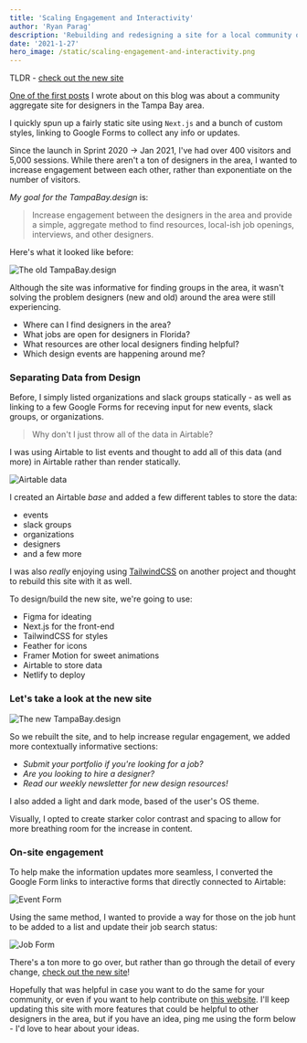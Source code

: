```yaml
---
title: 'Scaling Engagement and Interactivity'
author: 'Ryan Parag'
description: 'Rebuilding and redesigning a site for a local community of designers'
date: '2021-1-27'
hero_image: /static/scaling-engagement-and-interactivity.png
---
```


TLDR - [check out the new site](https://tampabay.design)

[One of the first posts](../notes/building-a-community-website) I wrote about on this blog was about a community aggregate site for designers in the Tampa Bay area.

I quickly spun up a fairly static site using `Next.js` and a bunch of custom styles, linking to Google Forms to collect any info or updates.

Since the launch in Sprint 2020 → Jan 2021, I've had over 400 visitors and 5,000 sessions. While there aren't a ton of designers in the area, I wanted to increase engagement between each other, rather than exponentiate on the number of visitors.

_My goal for the TampaBay.design_ is:

> Increase engagement between the designers in the area and provide a simple, aggregate method to find resources, local-ish job openings, interviews, and other designers.

Here's what it looked like before:

![The old TampaBay.design](../static/building-a-community-website_2.png)

Although the site was informative for finding groups in the area, it wasn't solving the problem designers (new and old) around the area were still experiencing.

- Where can I find designers in the area?
- What jobs are open for designers in Florida?
- What resources are other local designers finding helpful?
- Which design events are happening around me?

### Separating Data from Design

Before, I simply listed organizations and slack groups statically - as well as linking to a few Google Forms for receving input for new events, slack groups, or organizations.

> Why don't I just throw all of the data in Airtable?

I was using Airtable to list events and thought to add all of this data (and more) in Airtable rather than render statically.

![Airtable data](../static/scaling-engagement-and-interactivity_2.png)

I created an Airtable _base_ and added a few different tables to store the data:
- events
- slack groups
- organizations
- designers
- and a few more

I was also _really_ enjoying using [TailwindCSS](https://tailwindcss.com/) on another project and thought to rebuild this site with it as well.

To design/build the new site, we're going to use:
- Figma for ideating
- Next.js for the front-end
- TailwindCSS for styles
- Feather for icons
- Framer Motion for sweet animations
- Airtable to store data
- Netlify to deploy

### Let's take a look at the new site

![The new TampaBay.design](../static/scaling-engagement-and-interactivity_3.png)

So we rebuilt the site, and to help increase regular engagement, we added more contextually informative sections:

- _Submit your portfolio if you're looking for a job?_
- _Are you looking to hire a designer?_
- _Read our weekly newsletter for new design resources!_

I also added a light and dark mode, based of the user's OS theme.

Visually, I opted to create starker color contrast and spacing to allow for more breathing room for the increase in content.

### On-site engagement

To help make the information updates more seamless, I converted the Google Form links to interactive forms that directly connected to Airtable:

![Event Form](../static/scaling-engagement-and-interactivity_4.png)

Using the same method, I wanted to provide a way for those on the job hunt to be added to a list and update their job search status:

![Job Form](../static/scaling-engagement-and-interactivity_5.png)

There's a ton more to go over, but rather than go through the detail of every change, [check out the new site](https://tampabay.design)!

Hopefully that was helpful in case you want to do the same for your community, or even if you want to help contribute on [this website](https://github.com/TampaBayDesigners/tampabaydesigners). I'll keep updating this site with more features that could be helpful to other designers in the area, but if you have an idea, ping me using the form below - I'd love to hear about your ideas.